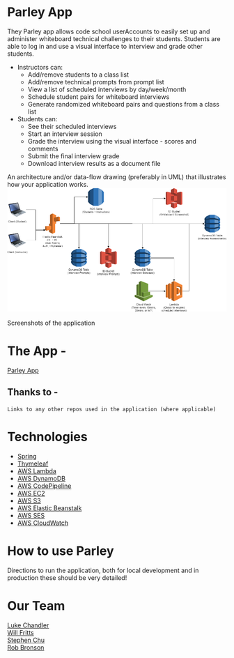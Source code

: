 # Parley App
They Parley app allows code school userAccounts to easily set up and administer whiteboard technical challenges to their students.  Students are able to log in and use a visual interface to interview and grade other students.

- Instructors can:  
    - Add/remove students to a class list
    - Add/remove technical prompts from prompt list
    - View a list of scheduled interviews by day/week/month
    - Schedule student pairs for whiteboard interviews
    - Generate randomized whiteboard pairs and questions from a class list
- Students can: 
    - See their scheduled interviews
    - Start an interview session
    - Grade the interview using the visual interface - scores and comments
    - Submit the final interview grade
    - Download interview results as a document file


An architecture and/or data-flow drawing (preferably in UML) that illustrates how your application works.  
![](docs/parley_render.png)

Screenshots of the application
![]()
![]()
![]()

# The App - 
[Parley App](http://www.techparley.com/)

## Thanks to - 
    Links to any other repos used in the application (where applicable)


# Technologies 
- [Spring](https://spring.io/)
- [Thymeleaf](https://www.thymeleaf.org/)
- [AWS Lambda](https://aws.amazon.com/lambda/)
- [AWS DynamoDB](https://aws.amazon.com/dynamodb/)
- [AWS CodePipeline](https://aws.amazon.com/codepipeline/)
- [AWS EC2](https://aws.amazon.com/ec2/)
- [AWS S3](https://aws.amazon.com/s3/)
- [AWS Elastic Beanstalk](https://aws.amazon.com/elasticbeanstalk/)
- [AWS SES](https://aws.amazon.com/ses/)
- [AWS CloudWatch](https://aws.amazon.com/cloudwatch/)

# How to use Parley
Directions to run the application, both for local development and in production
these should be very detailed!


# Our Team
[Luke Chandler](https://github.com/lhchandler4)  
[Will Fritts](https://github.com/wafman)  
[Stephen Chu](https://github.com/stephenchu530)  
[Rob Bronson](https://github.com/rjbrons)  
